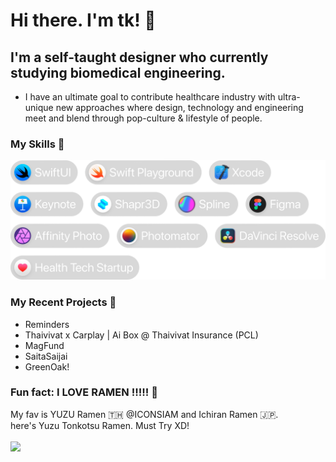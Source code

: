 # Hi there. I'm tk! 👋
## I'm a self-taught designer who currently studying biomedical engineering.
- I have an ultimate goal to contribute healthcare industry with ultra-unique new approaches where design, technology and engineering meet and blend through pop-culture & lifestyle of people.

### My Skills 🔨
<img src="Skills.png" width=600>

### My Recent Projects 🍳
- Reminders
- Thaivivat x Carplay | Ai Box @ Thaivivat Insurance (PCL)
- MagFund
- SaitaSaijai
- GreenOak!

### Fun fact: I LOVE RAMEN !!!!! 🍜

My fav is YUZU Ramen 🇹🇭 @ICONSIAM and Ichiran Ramen 🇯🇵.<br />
here's Yuzu Tonkotsu Ramen. Must Try XD!<br /><br />
<img src="YUZU.png" width=600>

